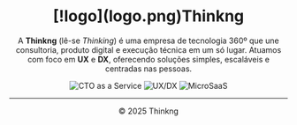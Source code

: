 <h1 align="center">[!logo](logo.png)Thinkng</h1>
<p align="center">
  A <strong>Thinkng</strong> (lê-se <em>Thinking</em>) é uma empresa de tecnologia 360º que une consultoria, produto digital e execução técnica em um só lugar.  
  Atuamos com foco em <strong>UX</strong> e <strong>DX</strong>, oferecendo soluções simples, escaláveis e centradas nas pessoas.
</p>

<p align="center">
  <img src="https://img.shields.io/badge/CTOaaS-On%20Demand-blue" alt="CTO as a Service" />
  <img src="https://img.shields.io/badge/UX%20&%20DX-Centered-yellow" alt="UX/DX" />
  <img src="https://img.shields.io/badge/MicroSaaS-Lean%20Build-green" alt="MicroSaaS" />
</p>

---

<p align="center">
  © 2025 Thinkng
</p>
